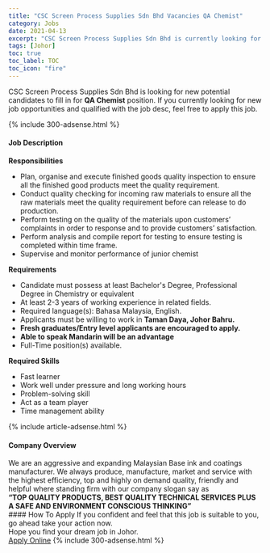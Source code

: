 ```yaml
---
title: "CSC Screen Process Supplies Sdn Bhd Vacancies QA Chemist" 
category: Jobs 
date: 2021-04-13 
excerpt: "CSC Screen Process Supplies Sdn Bhd is currently looking for suitable person to fill in the QA Chemist which based in Johor" 
tags: [Johor] 
toc: true 
toc_label: TOC 
toc_icon: "fire" 
--- 
```


<p>CSC Screen Process Supplies Sdn Bhd is looking for new potential candidates to fill in for <b>QA Chemist</b> position. If you currently looking for new job opportunities and qualified with the job desc, feel free to apply this job.
</p>{% include 300-adsense.html %} 
<div><div><h4>Job Description</h4></div><div><div><span><div><p><strong>Responsibilities</strong></p><ul><li>Plan, organise and execute finished goods quality inspection to ensure all the finished good products meet the quality requirement.</li><li>Conduct quality checking for incoming raw materials to ensure all the raw materials meet the quality requirement before can release to do production.</li><li>Perform testing on the quality of the materials upon customers&#8217; complaints in order to response and to provide customers&#8217; satisfaction.</li><li>Perform analysis and compile report for testing to ensure testing is completed within time frame.</li><li>Supervise and monitor performance of junior chemist</li></ul><p><strong>Requirements</strong></p><ul><li>Candidate must possess at least Bachelor's Degree, Professional Degree in Chemistry or equivalent</li><li>At least 2-3 years of working experience in related fields.</li><li>Required language(s): Bahasa Malaysia, English.&#160;</li><li>Applicants must be willing to work in <strong>Taman Daya, Johor Bahru.</strong></li><li><strong>Fresh graduates/Entry level applicants are encouraged to apply.</strong></li><li><strong>Able to speak Mandarin will be an advantage</strong></li><li>Full-Time position(s) available.</li></ul><p><strong>Required Skills</strong></p><ul><li>Fast learner</li><li>Work well under pressure and long working hours</li><li>Problem-solving skill</li><li>Act as a team player</li><li>Time management ability</li></ul></div></span></div></div></div> 
{% include article-adsense.html %} 
<div><div><h4>Company Overview</h4></div><div><div><span><div><div>We are an aggressive and expanding Malaysian Base ink and coatings manufacturer.&#160;We always produce, manufacture, market and service with the highest efficiency, top and highly on demand quality, friendly and helpful where standing firm with our company slogan say as</div>
<div><strong>&#8220;TOP QUALITY PRODUCTS, BEST QUALITY TECHNICAL SERVICES PLUS A SAFE AND ENVIRONMENT CONSCIOUS THINKING&#8221;</strong></div></div></span></div></div></div> 
#### How To Apply 
If you confident and feel that this job is suitable to you, go ahead take your action now. <br/> 
Hope you find your dream job in Johor. <br/> 
<a href="https://www.jobstreet.com.my/en/job/qa-chemist-4536546?jobId=jobstreet-my-job-4536546&" class="btn btn--info" target="_blank" rel="nofollow noopenner">Apply Online</a> 
{% include 300-adsense.html %} 